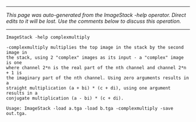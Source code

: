 
---

_This page was auto-generated from the ImageStack -help operator. Direct edits to it will be lost. Use the comments below to discuss this operation._

---

```
ImageStack -help complexmultiply

-complexmultiply multiplies the top image in the stack by the second image in
the stack, using 2 "complex" images as its input - a "complex" image is one
where channel 2*n is the real part of the nth channel and channel 2*n + 1 is
the imaginary part of the nth channel. Using zero arguments results in a
straight multiplication (a + bi) * (c + di), using one argument results in a
conjugate multiplication (a - bi) * (c + di).

Usage: ImageStack -load a.tga -load b.tga -complexmultiply -save out.tga.
```